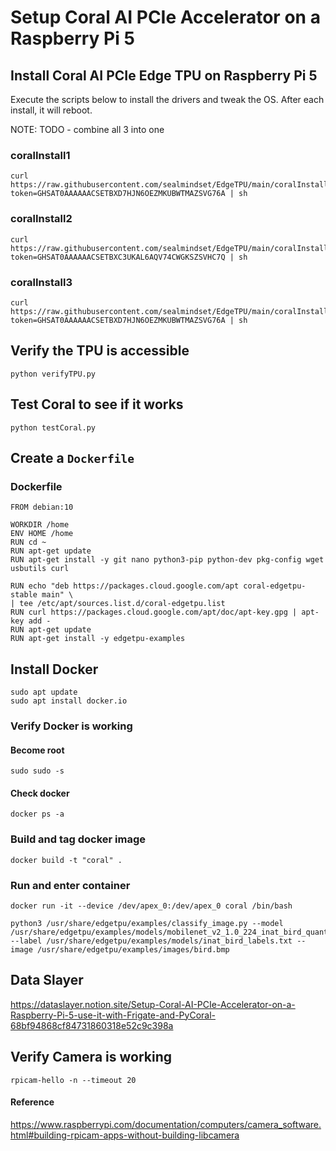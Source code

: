 # Setup Coral AI PCIe Accelerator on a Raspberry Pi 5

## Install Coral AI PCIe Edge TPU on Raspberry Pi 5
Execute the scripts below to install the drivers and tweak the OS. After each install, it will reboot.

NOTE: TODO - combine all 3 into one

### coralInstall1

```
curl https://raw.githubusercontent.com/sealmindset/EdgeTPU/main/coralInstall1.sh?token=GHSAT0AAAAAACSETBXD7HJN6OEZMKUBWTMAZSVG76A | sh
```

### coralInstall2

```
curl https://raw.githubusercontent.com/sealmindset/EdgeTPU/main/coralInstall3.sh?token=GHSAT0AAAAAACSETBXC3UKAL6AQV74CWGKSZSVHC7Q | sh
```

### coralInstall3

```
curl https://raw.githubusercontent.com/sealmindset/EdgeTPU/main/coralInstall1.sh?token=GHSAT0AAAAAACSETBXD7HJN6OEZMKUBWTMAZSVG76A | sh
```

## Verify the TPU is accessible

```
python verifyTPU.py
```

## Test Coral to see if it works

```
python testCoral.py
```

## Create a `Dockerfile`

### Dockerfile

```
FROM debian:10

WORKDIR /home
ENV HOME /home
RUN cd ~
RUN apt-get update
RUN apt-get install -y git nano python3-pip python-dev pkg-config wget usbutils curl

RUN echo "deb https://packages.cloud.google.com/apt coral-edgetpu-stable main" \
| tee /etc/apt/sources.list.d/coral-edgetpu.list
RUN curl https://packages.cloud.google.com/apt/doc/apt-key.gpg | apt-key add -
RUN apt-get update
RUN apt-get install -y edgetpu-examples
```

## Install Docker

```
sudo apt update
sudo apt install docker.io
```

### Verify Docker is working

#### Become root

```
sudo sudo -s
```

#### Check docker

```
docker ps -a
```

### Build and tag docker image

```
docker build -t "coral" .
```

### Run and enter container

```
docker run -it --device /dev/apex_0:/dev/apex_0 coral /bin/bash
```

```
python3 /usr/share/edgetpu/examples/classify_image.py --model /usr/share/edgetpu/examples/models/mobilenet_v2_1.0_224_inat_bird_quant_edgetpu.tflite --label /usr/share/edgetpu/examples/models/inat_bird_labels.txt --image /usr/share/edgetpu/examples/images/bird.bmp
```

## Data Slayer

https://dataslayer.notion.site/Setup-Coral-AI-PCIe-Accelerator-on-a-Raspberry-Pi-5-use-it-with-Frigate-and-PyCoral-68bf94868cf84731860318e52c9c398a

## Verify Camera is working

```
rpicam-hello -n --timeout 20
```

#### Reference

https://www.raspberrypi.com/documentation/computers/camera_software.html#building-rpicam-apps-without-building-libcamera

